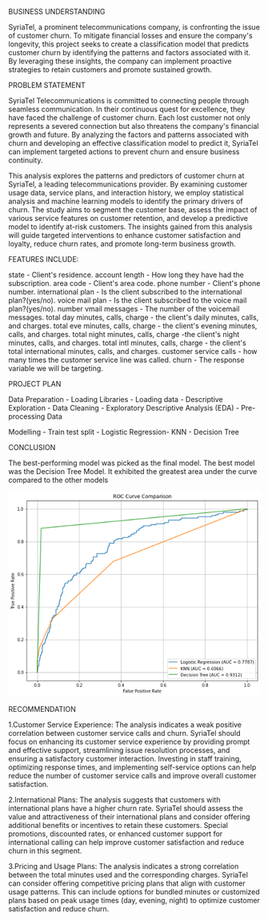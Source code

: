 BUSINESS UNDERSTANDING

SyriaTel, a prominent telecommunications company, is confronting the issue of customer churn. To mitigate financial losses and ensure the company's longevity, this project seeks to create a classification model that predicts customer churn by identifying the patterns and factors associated with it. By leveraging these insights, the company can implement proactive strategies to retain customers and promote sustained growth.

PROBLEM STATEMENT

SyriaTel Telecommunications is committed to connecting people through seamless communication. In their continuous quest for excellence, they have faced the challenge of customer churn. Each lost customer not only represents a severed connection but also threatens the company's financial growth and future. By analyzing the factors and patterns associated with churn and developing an effective classification model to predict it, SyriaTel can implement targeted actions to prevent churn and ensure business continuity.

This analysis explores the patterns and predictors of customer churn at SyriaTel, a leading telecommunications provider. By examining customer usage data, service plans, and interaction history, we employ statistical analysis and machine learning models to identify the primary drivers of churn. The study aims to segment the customer base, assess the impact of various service features on customer retention, and develop a predictive model to identify at-risk customers. The insights gained from this analysis will guide targeted interventions to enhance customer satisfaction and loyalty, reduce churn rates, and promote long-term business growth.

FEATURES INCLUDE:

state - Client's residence.
account length - How long they have had the subscription.
area code - Client's area code.
phone number - Client's phone number.
international plan - Is the client subscribed to the international plan?(yes/no).
voice mail plan - Is the client subscribed to the voice mail plan?(yes/no).
number vmail messages - The number of the voicemail messages.
total day minutes, calls, charge - the client's daily minutes, calls, and charges.
total eve minutes, calls, charge - the client's evening minutes, calls, and charges.
total night minutes, calls, charge -the client's night minutes, calls, and charges.
total intl minutes, calls, charge - the client's total international minutes, calls, and charges.
customer service calls - how many times the customer service line was called.
churn - The response variable we will be targeting.


PROJECT PLAN

Data Preparation - Loading Libraries - Loading data - Descriptive Exploration - Data Cleaning - Exploratory Descriptive Analysis (EDA) - Pre-processing Data

Modelling - Train test split  - Logistic Regression- KNN - Decision Tree


CONCLUSION

The best-performing model was picked as the final model. The best model was the Decision Tree Model. It exhibited the greatest area under the curve compared to the other models

![alt text](image-2.png)

RECOMMENDATION

1.Customer Service Experience: The analysis indicates a weak positive correlation between customer service calls and churn. SyriaTel should focus on enhancing its customer service experience by providing prompt and effective support, streamlining issue resolution processes, and ensuring a satisfactory customer interaction. Investing in staff training, optimizing response times, and implementing self-service options can help reduce the number of customer service calls and improve overall customer satisfaction.

2.International Plans: The analysis suggests that customers with international plans have a higher churn rate. SyriaTel should assess the value and attractiveness of their international plans and consider offering additional benefits or incentives to retain these customers. Special promotions, discounted rates, or enhanced customer support for international calling can help improve customer satisfaction and reduce churn in this segment.

3.Pricing and Usage Plans: The analysis indicates a strong correlation between the total minutes used and the corresponding charges. SyriaTel can consider offering competitive pricing plans that align with customer usage patterns. This can include options for bundled minutes or customized plans based on peak usage times (day, evening, night) to optimize customer satisfaction and reduce churn.








